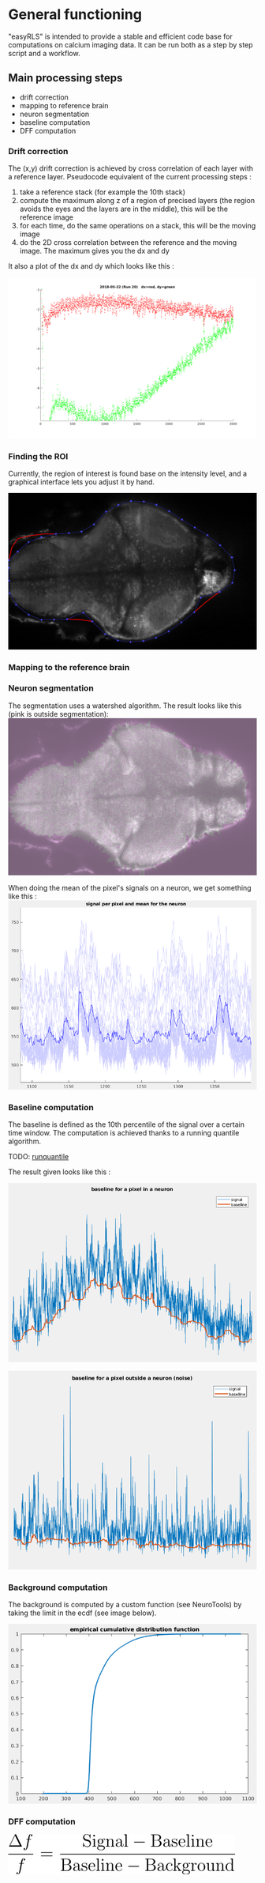 # General functioning

"easyRLS" is intended to provide a stable and efficient code base for computations on calcium imaging data. It can be run both as a step by step script and a workflow.

## Main processing steps
- drift correction
- mapping to reference brain
- neuron segmentation
- baseline computation
- DFF computation

### Drift correction

The (x,y) drift correction is achieved by cross correlation of each layer with a reference layer. Pseudocode equivalent of the current processing steps :
1. take a reference stack (for example the 10th stack)
2. compute the maximum along z of a region of precised layers (the region avoids the eyes and the layers are in the middle), this will be the reference image
3. for each time, do the same operations on a stack, this will be the moving image
4. do the 2D cross correlation between the reference and the moving image. The maximum gives you the dx and dy

It also a plot of the dx and dy which looks like this :

![drift](img/driftCorrection.png)


### Finding the ROI

Currently, the region of interest is found base on the intensity level, and a graphical interface lets you adjust it by hand.

![ROI](img/ROI.png)



### Mapping to the reference brain


### Neuron segmentation

The segmentation uses a watershed algorithm. The result looks like this (pink is outside segmentation):
![segmented](img/segmented.png)


When doing the mean of the pixel's signals on a neuron, we get something like this :
![mean_per_neuron](img/mean_per_neuron.png)


### Baseline computation

The baseline is defined as the 10th percentile of the signal over a certain time window. The computation is achieved thanks to a running quantile algorithm.

TODO: [runquantile](https://www.rdocumentation.org/packages/caTools/versions/1.17.1/topics/runquantile)

The result given looks like this :

![baseline](img/baseline.png)

![baseline](img/baseline_noise.png)

### Background computation

The background is computed by a custom function (see NeuroTools) by taking the limit in the ecdf (see image below).

![ecdf](img/ecdf.png)


### DFF computation

![\frac{\Delta f}{f} = \frac{\text{Signal} - \text{Baseline}}{\text{Baseline} - \text{Background}}](img/dff.svg)



